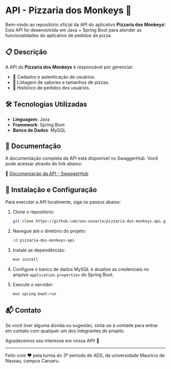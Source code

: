 # API - Pizzaria dos Monkeys 🍕

Bem-vindo ao repositório oficial da API do aplicativo **Pizzaria dos Monkeys**! Esta API foi desenvolvida em Java + Spring Boot para atender as funcionalidades do aplicativo de pedidos de pizza.

## 📋 Descrição

A API do **Pizzaria dos Monkeys** é responsável por gerenciar:

- 📑 Cadastro e autenticação de usuários.
- 🍕 Listagem de sabores e tamanhos de pizzas.
- 🧾 Histórico de pedidos dos usuários.

## 🛠️ Tecnologias Utilizadas

- **Linguagem**: Java
- **Framework**: Spring Boot
- **Banco de Dados**: MySQL

## 📖 Documentação

A documentação completa da API está disponível no SwaggerHub. Você pode acessar através do link abaixo:

🔗 [Documentação da API - SwaggerHub](https://app.swaggerhub.com/apis-docs/NathanLuccaCovre/monkeys-pizzaria/v1)

## 📝 Instalação e Configuração

Para executar a API localmente, siga os passos abaixo:

1. Clone o repositório:
   ```bash
   git clone https://github.com/seu-usuario/pizzaria-dos-monkeys-api.git
   ```

2. Navegue até o diretório do projeto:
   ```bash
   cd pizzaria-dos-monkeys-api
   ```

3. Instale as dependências:
   ```bash
   mvn install
   ```

4. Configure o banco de dados MySQL e atualize as credenciais no arquivo `application.properties` do Spring Boot.

5. Execute o servidor:
   ```bash
   mvn spring-boot:run
   ```

## 📬 Contato

Se você tiver alguma dúvida ou sugestão, sinta-se à vontade para entrar em contato com qualquer um dos integrantes do projeto.

Agradecemos seu interesse em nossa API! 🍕

---

Feito com ❤️ pela turma do 3º período de ADS, da universidade Maurício de Nassau, campus Caruaru.